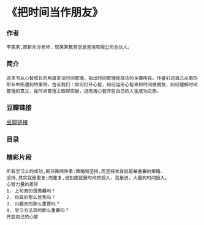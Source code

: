 《把时间当作朋友》
==================

### 作者
    李笑来,原新东方老师，现笑来教育信息咨询有限公司合伙人。

### 简介
    这本书从心智成长的角度来谈时间管理，指出时间管理是成功的关键所在。作者引述自己从事的职业中所遇到的事例，告诉我们：如何打开心智，如何运用心智来和时间做朋友，如何理解时间管理的意义，在时间管理上取得突破，进而用心智开启自己的人生成功之旅。
   
### 豆瓣链接
  [豆瓣链接](http://book.douban.com/subject/3609132/)

### 目录

### 精彩片段
    所有学习上的成功,都只靠两件事:策略和坚持,而坚持本身就是最重要的策略.
    坚持,其实就是重复;而重复,说到底就是时间的投入，我是说，大量的时间投入。
    心智力量的差异
    1. 上司真的很愚蠢吗？
    2. 你真的那么优秀吗？
    3. 兴趣真的那么重要吗？
    4. 学习方法真的那么重要吗？
    开启自己的心智
    
